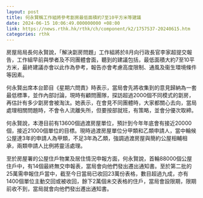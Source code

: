 ```yaml
---
layout: post
title: 何永賢稱工作組將參考劏房最低面積約7至10平方米等建議
date: 2024-06-15 10:06:49.000000000 +08:00
link: https://news.rthk.hk/rthk/ch/component/k2/1757537-20240615.htm
categories: rthk
---
```


房屋局局長何永賢說，「解決劏房問題」工作組將於8月向行政長官李家超提交報告，工作組早前與學者及不同團體會面，聽到的建議包括，最低面積大約7至10平方米，最終建議亦會以此作為參考，報告亦會考慮高度限制、通風及衞生環境條件等因素。

何永賢出席本台節目《星期六問責》時表示，當局會先將收集到的意見歸納為一套最低標準，並作內部討論，現時有顧問團隊，探訪超過2000個不同模式的劏房，再估計有多少劏房會被淘汰。她表示，在會見不同團體時，大家都關心去向，當局處理相關問題時，不會令人流離失所，但要按部就班，有策略，並會分優次取締。

何永賢說，本港目前有13600個過渡房屋單位，預計到今年年底會有接近20000個，接近21000個單位的目標。現時過渡房屋單位分甲類和乙類申請人，當中輪候公屋達3年的申請人為甲類，不足3年為乙類，強調過渡房屋與簡約公屋相輔相承，兩類申請人比例將靈活處理。 

至於房屋署的公屋住戶物業及居住情況申報方面，何永賢說，首輪88000個公屋住戶中，有14個最終無交申報表，當局會向他們發出遷出通知書。至於第二批的25萬需申報住戶當中，截至今日當局已收回23萬份表格，數目超過九成，亦有1400個單位主動交回或被收回，餘下2萬個未交表格的住戶，當局會設限期，限期前收不到，當局就會向他們發出遷出通知書。
